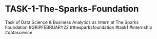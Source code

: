 # TASK-1-The-Sparks-Foundation
Task of Data Science &amp; Business Analytics as Intern at The Sparks Foundation
#GRIPFEBRUARY22 #thesparksfoundation #task1 #internship #datascience
